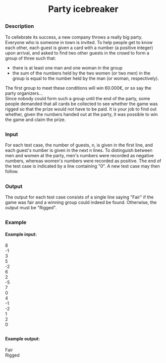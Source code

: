 
# <p align="center">Party icebreaker</p>
### Description
To cellebrate its success, a new company throws a really big party. Everyone who is someone in town is invited. To help people get to know each other, each guest is given a card with a number (a positive integer) upon arrival, and asked to find two other guests in the crowd to form a group of three such that:
* there is at least one man and one woman in the group
* the sum of the numbers held by the two women (or two men) in the group is equal to the number held by the man (or woman, respectively).

The first group to meet these conditions will win 60.000€, or so say the party organizers...<br>
Since nobody could form such a group until the end of the party, some people demanded that all cards be collected to see whether the game was rigged so that the prize would not have to be paid. It is your job to find out whether, given the numbers handed out at the party, it was possible to win the game and claim the prize.
##
### Input
For each test case, the number of guests, n, is given in the first line, and each guest's number is given in the next n lines. To distinguish between men and women at the party, men's numbers were recorded as negative numbers, whereas women's numbers were recorded as positive. The end of the test case is indicated by a line containing "0". A new test case may then follow.
##
### Output
The output for each test case consists of a single line saying "Fair" if the game was fair and a winning group could indeed be found. Otherwise, the output must be "Rigged".
##
### Example
#### Example input:
8<br>
-1<br>
3<br>
5<br>
-2<br>
6<br>
2<br>
-5<br>
7<br>
0<br>
4<br>
-1<br>
-2<br>
1<br>
2<br>
0<br>
##
#### Example output:
Fair<br>
Rigged<br>
